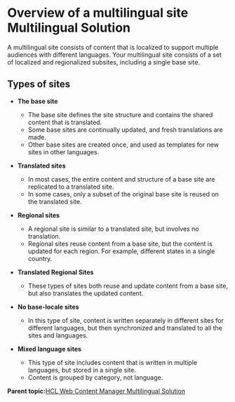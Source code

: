 # Overview of a multilingual site  Multilingual Solution

A multilingual site consists of content that is localized to support multiple audiences with different languages. Your multilingual site consists of a set of localized and regionalized subsites, including a single base site.

## Types of sites

-   **The base site**

    -   The base site defines the site structure and contains the shared content that is translated.
    -   Some base sites are continually updated, and fresh translations are made.
    -   Other base sites are created once, and used as templates for new sites in other languages.
-   **Translated sites**

    -   In most cases, the entire content and structure of a base site are replicated to a translated site.
    -   In some cases, only a subset of the original base site is reused on the translated site.
-   **Regional sites**

    -   A regional site is similar to a translated site, but involves no translation.
    -   Regional sites reuse content from a base site, but the content is updated for each region. For example, different states in a single country.
-   **Translated Regional Sites**

    -   These types of sites both reuse and update content from a base site, but also translates the updated content.
-   **No base-locale sites**

    -   In this type of site, content is written separately in different sites for different languages, but then synchronized and translated to all the sites and languages.
-   **Mixed language sites**

    -   This type of site includes content that is written in multiple languages, but stored in a single site.
    -   Content is grouped by category, not language.

**Parent topic:**[HCL Web Content Manager Multilingual Solution](../wcm/wcm_mls.md)

